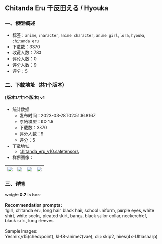 ## Chitanda Eru 千反田える / Hyouka
### 一、模型概述

- 标签：`anime`, `character`, `anime character`, `anime girl`, `lora`, `hyouka`, `chitanda eru`
- 下载数：3370
- 收藏人数：783
- 评论人数：0
- 评分人数：9
- 评分：5

### 二、下载地址（共1个版本）

#### [版本1/共1个版本] v1

- 统计数据
  - 发布时间：2023-03-28T02:51:16.816Z
  - 原始模型：SD 1.5
  - 下载数：3370
  - 评分人数：9
  - 评分：5
- 下载地址
  - [chitanda_eru_v10.safetensors](https://civitai.com/api/download/models/29656)
- 样例图像：

| <img src="https://image.civitai.com/xG1nkqKTMzGDvpLrqFT7WA/a76c051b-f46f-4793-6f63-e5708b880200/width=450/335478.jpeg" /> | <img src="https://image.civitai.com/xG1nkqKTMzGDvpLrqFT7WA/abae6414-31a0-46f9-0b8a-c8d8a8ee8700/width=450/335487.jpeg" /> | <img src="https://image.civitai.com/xG1nkqKTMzGDvpLrqFT7WA/685aa35d-a896-4261-fb49-c9cd9de3c200/width=450/335486.jpeg" /> | <img src="https://image.civitai.com/xG1nkqKTMzGDvpLrqFT7WA/a75e929b-67eb-44a4-c395-34a6f59d0200/width=450/335485.jpeg" /> |
| ---- | ---- | ---- | ---- |


### 三、详情
<p>weight <strong>0.7</strong> is best<br /><br /><strong>Recommendation prompts : </strong><br />1girl, chitanda eru, long hair, black hair, school uniform, purple eyes, white shirt, white socks, pleated skirt, bangs, black sailor collar, neckerchief, black skirt, long sleeves <br /><br />Sample Images:<br />Yesmix_v15(checkpoint), kl-f8-anime2(vae), clip skip2, hires(4x-Ultrasharp)</p>